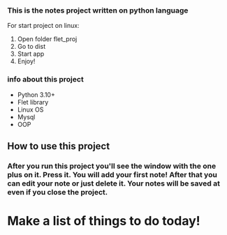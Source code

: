### This is the notes project written on python language


For start project on linux:
1. Open folder flet_proj
2. Go to dist
3. Start app
4. Enjoy!




### info about this project

- Python 3.10+
- Flet library
- Linux OS
- Mysql 
- OOP







## How to use this project


### After you run this project you'll see the window with the one plus on it. Press it. You will add your first note! After that you can edit your note or just delete it. Your notes will be saved at even if you close the project. 


# Make a list of things to do today!

